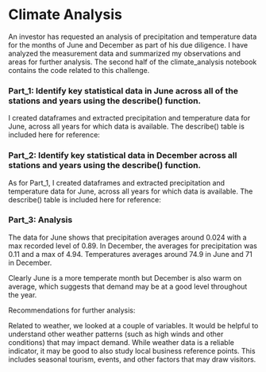 # Climate Analysis  

An investor has requested an analysis of precipitation and temperature data for the months of June and December as part of his due diligence. I have analyzed the measurement data and summarized my observations and areas for further analysis. The second half of the climate_analysis notebook contains the code related to this challenge.

### Part_1: Identify key statistical data in June across all of the stations and years using the describe() function.  

I created dataframes and extracted precipitation and temperature data for June, across all years for which data is available. The describe() table is included here for reference:

### Part_2: Identify key statistical data in December across all stations and years using the describe() function.  
As for Part_1, I created dataframes and extracted precipitation and temperature data for June, across all years for which data is available. The describe() table is included here for reference:

### Part_3: Analysis  

The data for June shows that precipitation averages around 0.024 with a max recorded level of 0.89. In December, the averages for precipitation was 0.11 and a max of 4.94. Temperatures averages around 74.9 in June and 71 in December.  

Clearly June is a more temperate month but December is also warm on average, which suggests that demand may be at a good level throughout the year.  

Recommendations for further analysis:  

Related to weather, we looked at a couple of variables. It would be helpful to understand other weather patterns (such as high winds and other conditions) that may impact demand. While weather data is a reliable indicator, it may be good to also study local business reference points. This includes seasonal tourism, events, and other factors that may draw visitors.
